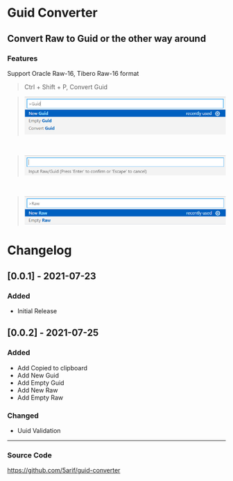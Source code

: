 # Guid Converter

## Convert Raw to Guid or the other way around

### Features

Support Oracle Raw-16, Tibero Raw-16 format

> Ctrl + Shift + P, Convert Guid

>![1.](/image/guid.png  'Guid Feature')
<br>

>![2.](/image/convert.png 'Convert')
<br>

>![3.](/image/raw.png 'Raw Feature')

# Changelog

## [0.0.1] - 2021-07-23
### Added
- Initial Release

## [0.0.2] - 2021-07-25
### Added
- Add Copied to clipboard 
- Add New Guid 
- Add Empty Guid 
- Add New Raw
- Add Empty Raw

### Changed
- Uuid Validation

<hr>

### Source Code

https://github.com/5arif/guid-converter